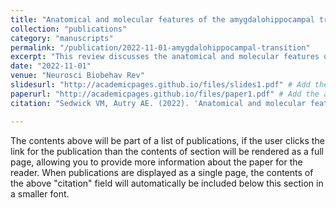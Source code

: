 ```yaml
---
title: "Anatomical and molecular features of the amygdalohippocampal transition area and its role in social and emotional behavior processes"
collection: "publications"
category: "manuscripts"
permalink: "/publication/2022-11-01-amygdalohippocampal-transition"
excerpt: "This review discusses the anatomical and molecular features of the amygdalohippocampal transition area and its role in social and emotional behavior."
date: "2022-11-01"
venue: "Neurosci Biobehav Rev"
slidesurl: "http://academicpages.github.io/files/slides1.pdf" # Add the actual slides link if available
paperurl: "http://academicpages.github.io/files/paper1.pdf" # Add the actual paper link if available
citation: "Sedwick VM, Autry AE. (2022). 'Anatomical and molecular features of the amygdalohippocampal transition area and its role in social and emotional behavior processes.' <i>Neurosci Biobehav Rev</i>. 142:104893. doi: 10.1016/j.neubiorev.2022.104893."

---
```


The contents above will be part of a list of publications, if the user clicks the link for the publication than the contents of section will be rendered as a full page, allowing you to provide more information about the paper for the reader. When publications are displayed as a single page, the contents of the above "citation" field will automatically be included below this section in a smaller font.

